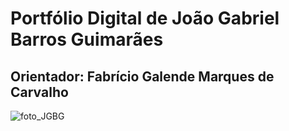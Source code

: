 # Portfólio Digital de João Gabriel Barros Guimarães

## Orientador: Fabrício Galende Marques de Carvalho

![foto_JGBG](https://github.com/gabrielbguimaraes/portfolio_dsm-/blob/main/foto_gabriel.jpeg)